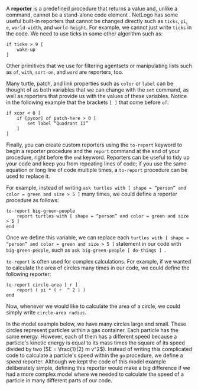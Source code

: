A **reporter** is a predefined procedure that returns a value and, unlike a command, cannot be a stand-alone code element . NetLogo has some useful built-in reporters that cannot be changed directly such as `ticks`, `pi`, `e`, `world-width`, and `world-height`. For example, we cannot just write `ticks` in the code. We need to use ticks in some other algorithm such as: 



```
if ticks > 9 [ 
	wake-up 
]
```



Other primitives that we use for filtering agentsets or manipulating lists such as `of`, `with`, `sort-on`, and `word` are reporters, too. 



Many turtle, patch, and link properties such as `color` or `label` can be thought of as both variables that we can change with the `set` command, as well as reporters that provide us with the values of these variables. Notice in the following example that the brackets `[ ]` that come before `of`:



```
if xcor < 0 [ 
	if [pycor] of patch-here > 0 [ 
		set label “Quadrant II” 
	] 
]
```



Finally, you can create custom reporters using the `to-report` keyword to begin a reporter procedure and the `report` command at the end of your procedure, right before the `end` keyword. Reporters can be useful to tidy up your code and keep you from repeating lines of code; if you use the same equation or long line of code multiple times, a `to-report` procedure can be used to replace it. 



For example, instead of writing `ask turtles with [ shape = “person” and color = green and size > 5 ]` many times, we could define a reporter procedure as follows:

 

```
to-report big-green-people 
	report turtles with [ shape = “person” and color = green and size > 5 ]
end
```



Once we define this variable, we can replace each `turtles with [ shape = “person” and color = green and size > 5 ]`  statement in our code with `big-green-people`, such as `ask big-green-people [ do-things ] `.  



`to-report` is often used for complex calculations. For example, if we wanted to calculate the area of circles many times in our code, we could define the following reporter:



```
to-report circle-area [ r ]
	report ( pi * ( r  ^ 2 ) )
end
```


Now, whenever we would like to calculate the area of a circle, we could simply write ` circle-area radius `.



In the model example below, we have many circles large and small. These circles represent particles within a gas container. Each particle has the same energy. However, each of them has a different speed because a particle's kinetic energy is equal to its mass times the square of its speed divided by two ($E = \frac{1}{2} m v^2$). Instead of writing this complicated code to calculate a particle's speed within the `go` procedure, we define a *speed* reporter. Although we kept the code of this model example deliberately simple, defining this reporter would make a big difference if we had a more complex model where we needed to calculate the speed of a particle in many different parts of our code.